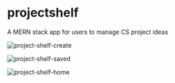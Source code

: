 # projectshelf
A MERN stack app for users to manage CS project ideas


![project-shelf-create](https://github.com/ashleynll/projectshelf/assets/123523282/385c71df-74f0-46c7-a2c9-1cbea5811229)

![project-shelf-saved](https://github.com/ashleynll/projectshelf/assets/123523282/de24de2e-5141-483a-886c-1e7cc9d01757)

![project-shelf-home](https://github.com/ashleynll/projectshelf/assets/123523282/994bfa97-9a31-414d-ac1e-d3dd0241e20b)
